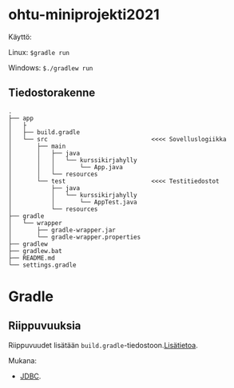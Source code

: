 # ohtu-miniprojekti2021
Käyttö:


Linux: ```$gradle run```

Windows: ``` $./gradlew run ```

## Tiedostorakenne
```
.
├── app
│   ├
│   ├── build.gradle
│   └── src                          	<<<< Sovelluslogiikka
│       ├── main
│       │   ├── java
│       │   │   └── kurssikirjahylly
│       │   │       └── App.java
│       │   └── resources
│       └── test			            <<<< Testitiedostot
│           ├── java
│           │   └── kurssikirjahylly
│           │       └── AppTest.java
│           └── resources
├── gradle
│   └── wrapper
│       ├── gradle-wrapper.jar
│       └── gradle-wrapper.properties
├── gradlew
├── gradlew.bat
├── README.md
└── settings.gradle
```

# Gradle


## Riippuvuuksia
Riippuvuudet lisätään ```build.gradle```-tiedostoon.[Lisätietoa](https://docs.gradle.org/current/userguide/dependency_management_for_java_projects.html).


Mukana:
- [JDBC](https://github.com/xerial/sqlite-jdbc).
